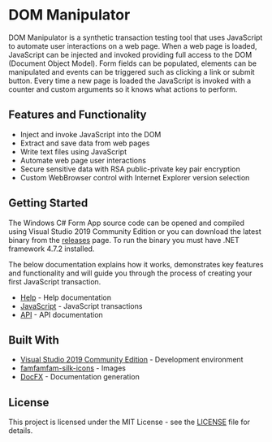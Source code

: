 # DOM Manipulator

DOM Manipulator is a synthetic transaction testing tool that uses JavaScript to automate user interactions on a web page. When a web page is loaded, JavaScript can be injected and invoked providing full access to the DOM (Document Object Model). Form fields can be populated, elements can be manipulated and events can be triggered such as clicking a link or submit button. Every time a new page is loaded the JavaScript is invoked with a counter and custom arguments so it knows what actions to perform.

## Features and Functionality

* Inject and invoke JavaScript into the DOM
* Extract and save data from web pages
* Write text files using JavaScript
* Automate web page user interactions
* Secure sensitive data with RSA public-private key pair encryption
* Custom WebBrowser control with Internet Explorer version selection

## Getting Started

The Windows C# Form App source code can be opened and compiled using Visual Studio 2019 Community Edition or you can download the latest binary from the [releases](https://github.com/lazysysadmin/DomMan/releases/) page. To run the binary you must have .NET framework 4.7.2 installed.

The below documentation explains how it works, demonstrates key features and functionality and will guide you through the process of creating your first JavaScript transaction.

* [Help](https://www.lazysysadmin.com/help/index.html) - Help documentation
* [JavaScript](https://www.lazysysadmin.com/js/index.html) - JavaScript transactions
* [API](https://www.lazysysadmin.com/api/index.html) - API documentation

## Built With

* [Visual Studio 2019 Community Edition](https://visualstudio.microsoft.com/) - Development environment
* [famfamfam-silk-icons](https://github.com/markjames/famfamfam-silk-icons) - Images
* [DocFX](https://github.com/dotnet/docfx) - Documentation generation

## License

This project is licensed under the MIT License - see the [LICENSE](LICENSE) file for details.
